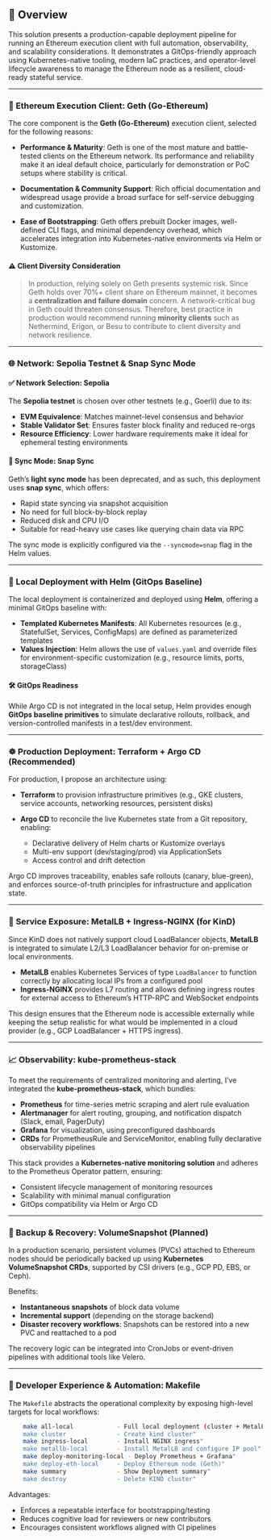 
## 🧾 Overview

This solution presents a production-capable deployment pipeline for running an Ethereum execution client with full automation, observability, and scalability considerations. It demonstrates a GitOps-friendly approach using Kubernetes-native tooling, modern IaC practices, and operator-level lifecycle awareness to manage the Ethereum node as a resilient, cloud-ready stateful service.

---

### 🧱 Ethereum Execution Client: Geth (Go-Ethereum)

The core component is the **Geth (Go-Ethereum)** execution client, selected for the following reasons:

* **Performance & Maturity**: Geth is one of the most mature and battle-tested clients on the Ethereum network. Its performance and reliability make it an ideal default choice, particularly for demonstration or PoC setups where stability is critical.

* **Documentation & Community Support**: Rich official documentation and widespread usage provide a broad surface for self-service debugging and customization.

* **Ease of Bootstrapping**: Geth offers prebuilt Docker images, well-defined CLI flags, and minimal dependency overhead, which accelerates integration into Kubernetes-native environments via Helm or Kustomize.

#### ⚠️ Client Diversity Consideration

> In production, relying solely on Geth presents systemic risk. Since Geth holds over 70%+ client share on Ethereum mainnet, it becomes a **centralization and failure domain** concern. A network-critical bug in Geth could threaten consensus. Therefore, best practice in production would recommend running **minority clients** such as Nethermind, Erigon, or Besu to contribute to client diversity and network resilience.

---

### 🌐 Network: Sepolia Testnet & Snap Sync Mode

#### ✅ Network Selection: Sepolia

The **Sepolia testnet** is chosen over other testnets (e.g., Goerli) due to its:

* **EVM Equivalence**: Matches mainnet-level consensus and behavior
* **Stable Validator Set**: Ensures faster block finality and reduced re-orgs
* **Resource Efficiency**: Lower hardware requirements make it ideal for ephemeral testing environments

#### 🔄 Sync Mode: Snap Sync

Geth’s **light sync mode** has been deprecated, and as such, this deployment uses **snap sync**, which offers:

* Rapid state syncing via snapshot acquisition
* No need for full block-by-block replay
* Reduced disk and CPU I/O
* Suitable for read-heavy use cases like querying chain data via RPC

The sync mode is explicitly configured via the `--syncmode=snap` flag in the Helm values.

---

### 🚀 Local Deployment with Helm (GitOps Baseline)

The local deployment is containerized and deployed using **Helm**, offering a minimal GitOps baseline with:

* **Templated Kubernetes Manifests**: All Kubernetes resources (e.g., StatefulSet, Services, ConfigMaps) are defined as parameterized templates
* **Values Injection**: Helm allows the use of `values.yaml` and override files for environment-specific customization (e.g., resource limits, ports, storageClass)

#### 🛠 GitOps Readiness

While Argo CD is not integrated in the local setup, Helm provides enough **GitOps baseline primitives** to simulate declarative rollouts, rollback, and version-controlled manifests in a test/dev environment.

---

### ☸️ Production Deployment: Terraform + Argo CD (Recommended)

For production, I propose an architecture using:

* **Terraform** to provision infrastructure primitives (e.g., GKE clusters, service accounts, networking resources, persistent disks)
* **Argo CD** to reconcile the live Kubernetes state from a Git repository, enabling:

  * Declarative delivery of Helm charts or Kustomize overlays
  * Multi-env support (dev/staging/prod) via ApplicationSets
  * Access control and drift detection

Argo CD improves traceability, enables safe rollouts (canary, blue-green), and enforces source-of-truth principles for infrastructure and application state.

---

### 📡 Service Exposure: MetalLB + Ingress-NGINX (for KinD)

Since KinD does not natively support cloud LoadBalancer objects, **MetalLB** is integrated to simulate L2/L3 LoadBalancer behavior for on-premise or local environments.

* **MetalLB** enables Kubernetes Services of type `LoadBalancer` to function correctly by allocating local IPs from a configured pool
* **Ingress-NGINX** provides L7 routing and allows defining ingress routes for external access to Ethereum’s HTTP-RPC and WebSocket endpoints

This design ensures that the Ethereum node is accessible externally while keeping the setup realistic for what would be implemented in a cloud provider (e.g., GCP LoadBalancer + HTTPS ingress).

---

### 📈 Observability: kube-prometheus-stack

To meet the requirements of centralized monitoring and alerting, I’ve integrated the **kube-prometheus-stack**, which bundles:

* **Prometheus** for time-series metric scraping and alert rule evaluation
* **Alertmanager** for alert routing, grouping, and notification dispatch (Slack, email, PagerDuty)
* **Grafana** for visualization, using preconfigured dashboards
* **CRDs** for PrometheusRule and ServiceMonitor, enabling fully declarative observability pipelines

This stack provides a **Kubernetes-native monitoring solution** and adheres to the Prometheus Operator pattern, ensuring:

* Consistent lifecycle management of monitoring resources
* Scalability with minimal manual configuration
* GitOps compatibility via Helm or Argo CD

---

### 💾 Backup & Recovery: VolumeSnapshot (Planned)

In a production scenario, persistent volumes (PVCs) attached to Ethereum nodes should be periodically backed up using **Kubernetes VolumeSnapshot CRDs**, supported by CSI drivers (e.g., GCP PD, EBS, or Ceph).

Benefits:

* **Instantaneous snapshots** of block data volume
* **Incremental support** (depending on the storage backend)
* **Disaster recovery workflows**: Snapshots can be restored into a new PVC and reattached to a pod

The recovery logic can be integrated into CronJobs or event-driven pipelines with additional tools like Velero.

---

### 🧰 Developer Experience & Automation: Makefile

The `Makefile` abstracts the operational complexity by exposing high-level targets for local workflows:

```bash
	make all-local            - Full local deployment (cluster + MetalLB + ingress + monitoring + Geth)"
	make cluster              - Create kind cluster"
	make ingress-local        - Install NGINX ingress"
	make metallb-local        - Install MetalLB and configure IP pool"
	make deploy-monitoring-local - Deploy Prometheus + Grafana"
	make deploy-eth-local     - Deploy Ethereum node (Geth)"
	make summary              - Show Deployment summary"
	make destroy              - Delete KIND cluster"
```

Advantages:

* Enforces a repeatable interface for bootstrapping/testing
* Reduces cognitive load for reviewers or new contributors
* Encourages consistent workflows aligned with CI pipelines

